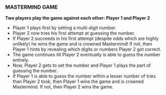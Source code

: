 ### MASTERMIND GAME

**Two players play the game against each other: Player 1 and Player 2**

- Player 1 plays first by setting a multi-digit number.
- Player 2 now tries his first attempt at guessing the number.
- If Player 2 succeeds in his first attempt (despite odds which are highly unlikely) he wins the game and is crowned Mastermind! If not, then Player 1 hints by revealing which digits or numbers Player 2 got correct.
- The game continues till Player 2 eventually is able to guess the number entirely.
- Now, Player 2 gets to set the number and Player 1 plays the part of guessing the number.
- If Player 1 is able to guess the number within a lesser number of tries than Player 2 took, then Player 1 wins the game and is crowned Mastermind.
If not, then Player 2 wins the game.



